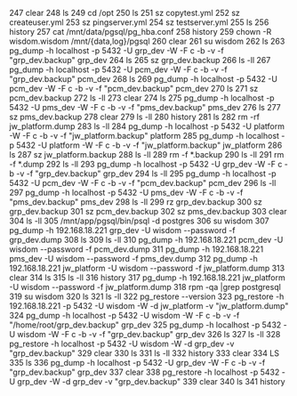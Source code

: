 247  clear
248  ls
249  cd /opt
250  ls
251  sz copytest.yml
252  sz createuser.yml
253  sz pingserver.yml
254  sz testserver.yml
255  ls
256  history
257  cat /mnt/data/pgsql/pg_hba.conf
258  history
259  chown -R wisdom.wisdom /mnt/{data,log}/pgsql
260  clear
261  su wisdom
262  ls
263  pg_dump -h localhost -p 5432 -U grp_dev -W -F c -b -v -f "grp_dev.backup" grp_dev
264  ls
265  sz grp_dev.backup
266  ls -ll
267  pg_dump -h localhost -p 5432 -U pcm_dev -W -F c -b -v -f "grp_dev.backup" pcm_dev
268  ls
269  pg_dump -h localhost -p 5432 -U pcm_dev -W -F c -b -v -f "pcm_dev.backup" pcm_dev
270  ls
271  sz pcm_dev.backup
272  ls -ll
273  clear
274  ls
275  pg_dump -h localhost -p 5432 -U pms_dev -W -F c -b -v -f "pms_dev.backup" pms_dev
276  ls
277  sz pms_dev.backup
278  clear
279  ls -ll
280  history
281  ls
282  rm -rf jw_platform.dump
283  ls -ll
284  pg_dump -h localhost -p 5432 -U platform -W -F c -b -v -f "jw_platform.backup" platform
285  pg_dump -h localhost -p 5432 -U platform -W -F c -b -v -f "jw_platform.backup" jw_platform
286  ls
287  sz jw_platform.backup
288  ls -ll
289  rm -f *.backup
290  ls -ll
291  rm -f *.dump
292  ls -ll
293  pg_dump -h localhost -p 5432 -U grp_dev -W -F c -b -v -f "grp_dev.backup" grp_dev
294  ls -ll
295  pg_dump -h localhost -p 5432 -U pcm_dev -W -F c -b -v -f "pcm_dev.backup" pcm_dev
296  ls -ll
297  pg_dump -h localhost -p 5432 -U pms_dev -W -F c -b -v -f "pms_dev.backup" pms_dev
298  ls -ll
299  rz grp_dev.backup
300  sz grp_dev.backup
301  sz pcm_dev.backup
302  sz pms_dev.backup
303  clear
304  ls -ll
305  /mnt/app/pgsql/bin/psql -d postgres
306  su wisdom
307  pg_dump -h 192.168.18.221 grp_dev -U wisdom --password -f grp_dev.dump
308  ls
309  ls -ll
310  pg_dump -h 192.168.18.221 pcm_dev -U wisdom --password -f pcm_dev.dump
311  pg_dump -h 192.168.18.221 pms_dev -U wisdom --password -f pms_dev.dump
312  pg_dump -h 192.168.18.221 jw_platform -U wisdom --password -f jw_platform.dump
313  clear
314  ls
315  ls -ll
316  history
317  pg_dump -h 192.168.18.221 jw_platform -U wisdom --password -f jw_platform.dump
318  rpm -qa |grep postgresql
319  su wisdom
320  ls
321  ls -ll
322  pg_restore --version
323  pg_restore -h 192.168.18.221 -p 5432 -U wisdom -W -d jw_platform -v "jw_platform.dump"
324  pg_dump -h localhost -p 5432 -U wisdom -W -F c -b -v -f "/home/root/grp_dev.backup" grp_dev
325  pg_dump -h localhost -p 5432 -U wisdom -W -F c -b -v -f "grp_dev.backup" grp_dev
326  ls
327  ls -ll
328  pg_restore -h localhost -p 5432 -U wisdom -W -d grp_dev -v "grp_dev.backup"
329  clear
330  ls
331  ls -ll
332  history
333  clear
334  LS
335  ls
336  pg_dump -h localhost -p 5432 -U grp_dev -W -F c -b -v -f "grp_dev.backup" grp_dev
337  clear
338  pg_restore -h localhost -p 5432 -U grp_dev -W -d grp_dev -v "grp_dev.backup"
339  clear
340  ls
341  history
